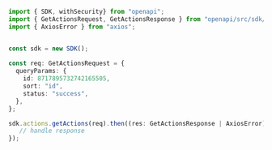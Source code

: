 <!-- Start SDK Example Usage -->
```typescript
import { SDK, withSecurity} from "openapi";
import { GetActionsRequest, GetActionsResponse } from "openapi/src/sdk/models/operations";
import { AxiosError } from "axios";


const sdk = new SDK();
    
const req: GetActionsRequest = {
  queryParams: {
    id: 8717895732742165505,
    sort: "id",
    status: "success",
  },
};

sdk.actions.getActions(req).then((res: GetActionsResponse | AxiosError) => {
   // handle response
});
```
<!-- End SDK Example Usage -->